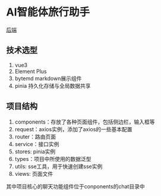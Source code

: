 # AI智能体旅行助手
[后端](https://github.com/battle-byte/AI_Travel/tree/master)

## 技术选型
1. vue3
2. Element Plus
3. bytemd markdown展示组件
4. pinia 持久化存储与全局数据共享
## 项目结构
1. components：存放了各种页面组件，包括侧边栏，输入框等
2. request：axios实例，添加了axios的一些基本配置
3. router：路由页面
4. service：接口实例
5. stores: pinia实例
6. types：项目中所使用的数据泛型
7. utils: sse工具，用于快速创建sse实例
8. views: 页面文件

其中项目核心的聊天功能组件位于conponents的chat目录中
